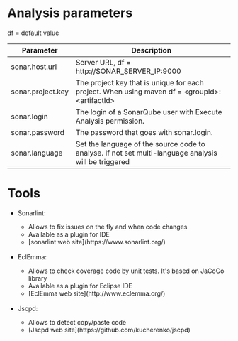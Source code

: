# Analysis parameters

df = default value
   
   | Parameter  | Description | 
   |---|---|
   | sonar.host.url  | Server URL,  df = http://SONAR_SERVER_IP:9000   | 
   | sonar.project.key  | The project key that is unique for each project.  When using maven df = <groupId\>:<artifactId\>   | 
   | sonar.login  | The login of a SonarQube user with Execute Analysis permission.  | 
   | sonar.password  | The password that goes with sonar.login.  | 
   | sonar.language  | Set the language of the source code to analyse. If not set multi-language analysis will be triggered  | 
  

# Tools

<ul>
<li>  <span class="concept">Sonarlint:</span></li>
    <ul>
      <li >Allows  to fix issues on the fly and when code changes</li>
      <li >Available as a plugin for IDE
      <li >[sonarlint web site](https://www.sonarlint.org/)
    </ul>
    <br/>
<li>  <span class="concept">EclEmma:</span> </li>
  <ul>
    <li>Allows to check coverage code by unit tests. It's based on JaCoCo library 
    <li>Available as a plugin for Eclipse IDE</li>
    <li>[EclEmma web site](http://www.eclemma.org/)</li>
  </ul>
   <br/>
<li> <span class="concept">Jscpd:</span> </li>
  <ul>
    <li>Allows to detect copy/paste code </li>
    <li>[Jscpd web site](https://github.com/kucherenko/jscpd)</li>
  </ul>
</ul>
